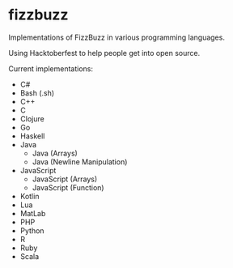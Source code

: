 # fizzbuzz

Implementations of FizzBuzz in various programming languages.

Using Hacktoberfest to help people get into open source.

Current implementations:

- C#
- Bash (.sh)
- C++
- C
- Clojure
- Go
- Haskell
- Java
  - Java (Arrays)
  - Java (Newline Manipulation)
- JavaScript
  - JavaScript (Arrays)
  - JavaScript (Function)
- Kotlin
- Lua
- MatLab
- PHP
- Python
- R
- Ruby
- Scala
